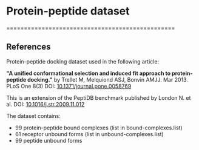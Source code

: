 # Protein-peptide dataset
================================================


References
---------

Protein-peptide docking dataset used in the following article:

**"A unified conformational selection and induced fit approach to protein-peptide docking."**
by Trellet M, Melquiond ASJ, Bonvin AMJJ. Mar 2013. PLoS One 8(3)
DOI: [10.1371/journal.pone.0058769](http://journals.plos.org/plosone/article?id=10.1371/journal.pone.0058769)

This is an extension of the PeptiDB benchmark published by London N. et al. 
DOI: [10.1016/j.str.2009.11.012](https://www.ncbi.nlm.nih.gov/pubmed/20159464)

The dataset contains:
- 99 protein-peptide bound complexes (list in bound-complexes.list)
- 61 receptor unbound forms (list in unbound-complexes.list)
- 99 peptide unbound forms


